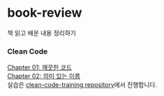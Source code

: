 # book-review
책 읽고 배운 내용 정리하기

### Clean Code  
[Chapter 01: 깨끗한 코드](clean-code/clean-code-chapter-1.md)  
[Chapter 02: 의미 있는 이름](clean-code/clean-code-chapter-2.md)  
실습은 [clean-code-training repository](https://github.com/jungclaire/clean-code-training)에서 진행합니다.
